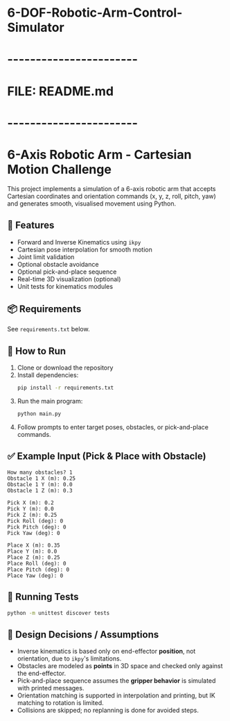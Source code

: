 # 6-DOF-Robotic-Arm-Control-Simulator
# -----------------------
# FILE: README.md
# -----------------------
# 6-Axis Robotic Arm - Cartesian Motion Challenge

This project implements a simulation of a 6-axis robotic arm that accepts Cartesian coordinates and orientation commands (x, y, z, roll, pitch, yaw) and generates smooth, visualised movement using Python.

## 🚀 Features
- Forward and Inverse Kinematics using `ikpy`
- Cartesian pose interpolation for smooth motion
- Joint limit validation
- Optional obstacle avoidance
- Optional pick-and-place sequence
- Real-time 3D visualization (optional)
- Unit tests for kinematics modules

## 📦 Requirements
See `requirements.txt` below.

## 📂 How to Run
1. Clone or download the repository
2. Install dependencies:
   ```bash
   pip install -r requirements.txt
   ```
3. Run the main program:
   ```bash
   python main.py
   ```
4. Follow prompts to enter target poses, obstacles, or pick-and-place commands.

## ✅ Example Input (Pick & Place with Obstacle)
```
How many obstacles? 1
Obstacle 1 X (m): 0.25
Obstacle 1 Y (m): 0.0
Obstacle 1 Z (m): 0.3

Pick X (m): 0.2
Pick Y (m): 0.0
Pick Z (m): 0.25
Pick Roll (deg): 0
Pick Pitch (deg): 0
Pick Yaw (deg): 0

Place X (m): 0.35
Place Y (m): 0.0
Place Z (m): 0.25
Place Roll (deg): 0
Place Pitch (deg): 0
Place Yaw (deg): 0
```

## 🧪 Running Tests
```bash
python -m unittest discover tests
```

## 🧠 Design Decisions / Assumptions
- Inverse kinematics is based only on end-effector **position**, not orientation, due to `ikpy`'s limitations.
- Obstacles are modeled as **points** in 3D space and checked only against the end-effector.
- Pick-and-place sequence assumes the **gripper behavior** is simulated with printed messages.
- Orientation matching is supported in interpolation and printing, but IK matching to rotation is limited.
- Collisions are skipped; no replanning is done for avoided steps.

